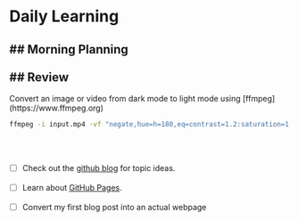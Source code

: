 <h1>Daily Learning</h1> 
<h2>## Morning Planning<br></br>
## Review</h2>
Convert an image or video from dark mode to light mode using [ffmpeg](https://www.ffmpeg.org)

```bash
ffmpeg -i input.mp4 -vf "negate,hue=h=180,eq=contrast=1.2:saturation=1.1" output.mp4
```
<br></br>
- [ ] Check out the [github blog](https://github.blog/) for topic ideas. 
<br></br>
- [ ] Learn about [GitHub Pages](https://skills.github.com/#first-day-on-github).
<br></br>
- [ ] Convert my first blog post into an actual webpage
